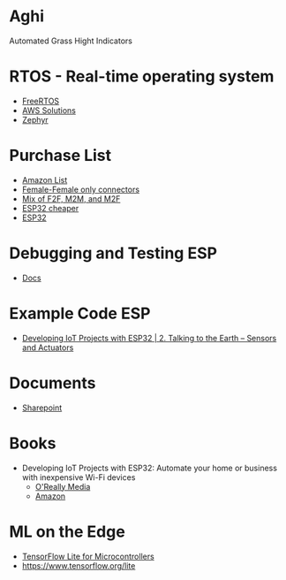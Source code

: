 # Aghi
Automated Grass Hight Indicators

# RTOS - Real-time operating system
* [FreeRTOS](https://docs.espressif.com/projects/esp-idf/en/latest/esp32/api-reference/system/freertos.html)
* [AWS Solutions](https://docs.aws.amazon.com/freertos/latest/userguide/getting_started_espressif.html)
* [Zephyr](https://docs.zephyrproject.org/latest/boards/xtensa/esp32/doc/index.html)


# Purchase List
* [Amazon List](https://www.amazon.com/hz/wishlist/dl/invite/2VP3z7k?ref_=wl_share)
* [Female-Female only connectors](https://www.amazon.com/EDGELEC-Breadboard-1pin-1pin-Connector-Multicolored/dp/B07GD1W1VL/)
* [Mix of F2F, M2M, and M2F](https://www.amazon.com/Elegoo-EL-CP-004-Multicolored-Breadboard-arduino/dp/B01EV70C78/)
* [ESP32 cheaper](https://www.amazon.com/Aokin-NodeMCU-32S-ESP-WROOM-32-Development-Microcontroller/dp/B08NW4JXFM/)
* [ESP32](https://www.amazon.com/HiLetgo-ESP-WROOM-32-Development-Microcontroller-Integrated/dp/B0718T232Z/) 

# Debugging and Testing ESP
* [Docs](https://docs.platformio.org/en/latest/tutorials/espressif32/espidf_debugging_unit_testing_analysis.html)

# Example Code ESP
* [Developing IoT Projects with ESP32 | 2. Talking to the Earth – Sensors and Actuators](https://www.youtube.com/watch?v=MyzWEJyz1Uc&list=PLeLcvrwLe187iw968S35Xf2P2NxsqEqBo&index=2)

# Documents
* [Sharepoint](https://etsu365.sharepoint.com/sites/Aghi/Shared%20Documents/Forms/AllItems.aspx)

# Books
* Developing IoT Projects with ESP32: Automate your home or business with inexpensive Wi-Fi devices
  *  [O'Really Media](https://learning.oreilly.com/library/view/developing-iot-projects/9781838641160/)
  *  [Amazon](https://read.amazon.com/kp/embed?asin=B093CCWGDP&preview=newtab&linkCode=kpe&ref_=cm_sw_r_kb_dp_QTMQ2A0CBYC51EX1TF6G&tag=trimyard0f-20)

# ML on the Edge
* [TensorFlow Lite for Microcontrollers](https://www.tensorflow.org/lite/microcontrollers)
* https://www.tensorflow.org/lite 
